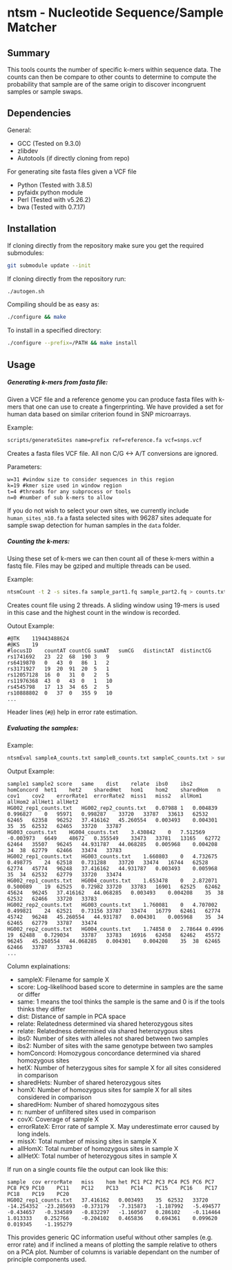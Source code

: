 # ntsm - Nucleotide Sequence/Sample Matcher
## Summary

This tools counts the number of specific k-mers within sequence data. The counts can then be compare to other counts to determine to compute the probability that sample are of the same origin to discover incongruent samples or sample swaps.

## Dependencies

General:
* GCC (Tested on 9.3.0)
* zlibdev
* Autotools (if directly cloning from repo)

For generating site fasta files given a VCF file
* Python (Tested with 3.8.5)
* pyfaidx python module
* Perl (Tested with v5.26.2)
* bwa (Tested with 0.7.17)

## Installation

If cloning directly from the repository make sure you get the required submodules:

```bash
git submodule update --init
```

If cloning directly from the repository run:

```bash
./autogen.sh
```

Compiling should be as easy as:

```bash
./configure && make
```

To install in a specified directory:

```bash
./configure --prefix=/PATH && make install
```

## Usage

##### Generating k-mers from fasta file:

Given a VCF file and a reference genome you can produce fasta files with k-mers that one can use to create a fingerprinting. We have provided a set for human data based on similar criterion found in SNP microarrays.

Example:

```bash
scripts/generateSites name=prefix ref=reference.fa vcf=snps.vcf
```

Creates a fasta files VCF file. All non C/G <-> A/T conversions are ignored.

Parameters:

```
w=31 #window size to consider sequences in this region
k=19 #kmer size used in window region
t=4 #threads for any subprocess or tools
n=0 #number of sub k-mers to allow
```

If you do not wish to select your own sites, we currently include `human_sites_n10.fa` a fasta selected sites with 96287 sites adequate for sample swap detection for human samples in the `data` folder.

##### Counting the k-mers:

Using these set of k-mers we can then count all of these k-mers within a fastq file. Files may be gziped and multiple threads can be used.

Example:

```bash
ntsmCount -t 2 -s sites.fa sample_part1.fq sample_part2.fq > counts.txt
```

Creates count file using 2 threads. A sliding window using 19-mers is used in this case and the highest count in the window is recorded.

Outout Example:

```
#@TK	119443488624
#@KS	19
#locusID	countAT	countCG	sumAT	sumCG	distinctAT	distinctCG
rs1741692	23	22	68	190	3	9
rs6419870	0	43	0	86	1	2
rs3171927	19	20	91	20	5	1
rs12057128	16	0	31	0	2	5
rs11976368	43	0	43	0	1	10
rs4545798	17	13	34	65	2	5
rs10888802	0	37	0	355	9	10
...
```

Header lines (`#@`) help in error rate estimation.

##### Evaluating the samples:

Example:

```bash
ntsmEval sampleA_counts.txt sampleB_counts.txt sampleC_counts.txt > summary.tsv
```

Output Example:

```
sample1	sample2	score	same	dist	relate	ibs0	ibs2	homConcord	het1	het2	sharedHet	hom1	hom2	sharedHom	n	cov1	cov2	errorRate1	errorRate2	miss1	miss2	allHom1	allHom2	allHet1	allHet2
HG002_rep1_counts.txt	HG002_rep2_counts.txt	0.07988	1	0.004839	0.996827	0	95971	0.998287	33720	33787	33613	62532	62465	62358	96252	37.416162	45.260554	0.003493	0.004301	35	35	62532	62465	33720	33787
HG003_counts.txt	HG004_counts.txt	3.430842	0	7.512569	-0.003973	6649	48672	0.355549	33473	33781	13165	62772	62464	35507	96245	44.931787	44.068285	0.005968	0.004208	34	38	62779	62466	33474	33783
HG002_rep1_counts.txt	HG003_counts.txt	1.660803	0	4.732675	0.498775	24	62518	0.731288	33720	33474	16744	62528	62774	45774	96248	37.416162	44.931787	0.003493	0.005968	35	34	62532	62779	33720	33474
HG002_rep1_counts.txt	HG004_counts.txt	1.653478	0	2.872071	0.500089	19	62525	0.72982	33720	33783	16901	62525	62462	45624	96245	37.416162	44.068285	0.003493	0.004208	35	38	62532	62466	33720	33783
HG002_rep2_counts.txt	HG003_counts.txt	1.760081	0	4.707002	0.499821	24	62521	0.73156	33787	33474	16779	62461	62774	45742	96248	45.260554	44.931787	0.004301	0.005968	35	34	62465	62779	33787	33474
HG002_rep2_counts.txt	HG004_counts.txt	1.74858	0	2.78644	0.4996	19	62488	0.729034	33787	33783	16916	62458	62462	45572	96245	45.260554	44.068285	0.004301	0.004208	35	38	62465	62466	33787	33783
...
```

Column explainations:
* sampleX: Filename for sample X
* score: Log-likelihood based score to determine in samples are the same or differ
* same: 1 means the tool thinks the sample is the same and 0 is if the tools thinks they differ
* dist: Distance of sample in PCA space
* relate: Relatedness determined via shared heterozygous sites
* relate: Relatedness determined via shared heterozygous sites
* ibs0: Number of sites with alleles not shared between two samples
* ibs2: Number of sites with the same genotype between two samples
* homConcord: Homozygous concordance determined via shared homozygous sites
* hetX: Number of heterzygous sites for sample X for all sites considered in comparison
* sharedHets: Number of shared heterozygous sites
* homX: Number of homozygous sites for sample X for all sites considered in comparison
* sharedHom: Number of shared homozygous sites
* n: number of unfiltered sites used in comparison
* covX: Coverage of sample X
* errorRateX: Error rate of sample X. May underestimate error caused by long indels.
* missX: Total number of missing sites in sample X
* allHomX: Total number of homozygous sites in sample X
* allHetX: Total number of heterozygous sites in sample X

If run on a single counts file the output can look like this:
```
sample	cov	errorRate	miss	hom	het	PC1	PC2	PC3	PC4	PC5	PC6	PC7	PC8	PC9	PC10	PC11	PC12	PC13	PC14	PC15	PC16	PC17	PC18	PC19	PC20
HG002_rep1_counts.txt	37.416162	0.003493	35	62532	33720	-14.254352	-23.285693	-0.373179	-7.315873	-1.187992	-5.494577	-0.434657	-0.334589	-0.832297	-1.160507	0.286102	-0.114464	1.013333	0.252766	-0.204102	0.465836	0.694361	0.099620	0.019345	-1.195279
```

This provides generic QC information useful without other samples (e.g. error rate) and if inclined a means of plotting the sample relative to others on a PCA plot. Number of columns is variable dependant on the number of principle components used.

